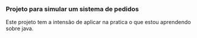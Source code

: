 ### Projeto para simular um sistema de pedidos

Este projeto tem a intensão de aplicar na pratica o que estou aprendendo sobre java.
